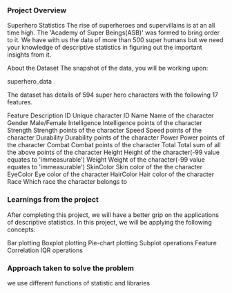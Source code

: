 ### Project Overview

 Superhero Statistics
The rise of superheroes and supervillains is at an all time high. The 'Academy of Super Beings(ASB)' was formed to bring order to it. We have with us the data of more than 500 super humans but we need your knowledge of descriptive statistics in figuring out the important insights from it.

About the Dataset
The snapshot of the data, you will be working upon:

superhero_data

The dataset has details of 594 super hero characters with the following 17 features.

Feature	Description
ID	Unique character ID
Name	Name of the character
Gender	Male/Female
Intelligence	 Intelligence points of the character
Strength	         Strength points of the character
Speed	         Speed points of the character
Durability	 Durability points of the character
Power	         Power points of the character
Combat	         Combat points of the character
Total	         Total sum of all the above points of the character
Height	         Height of the character(-99 value equates to 'immeasurable')
Weight	         Weight of the character(-99 value equates to 'immeasurable')
SkinColor	Skin color of the the character
EyeColor	Eye color of the character
HairColor	Hair color of the character
Race	        Which race the character belongs to



### Learnings from the project

 After completing this project, we will have a better grip on the applications of descriptive statistics. In this project, we will be applying the following concepts:

Bar plotting
Boxplot plotting
Pie-chart plotting
Subplot operations
Feature Correlation
IQR operations


### Approach taken to solve the problem

 we use different functions of statistic and libraries  


